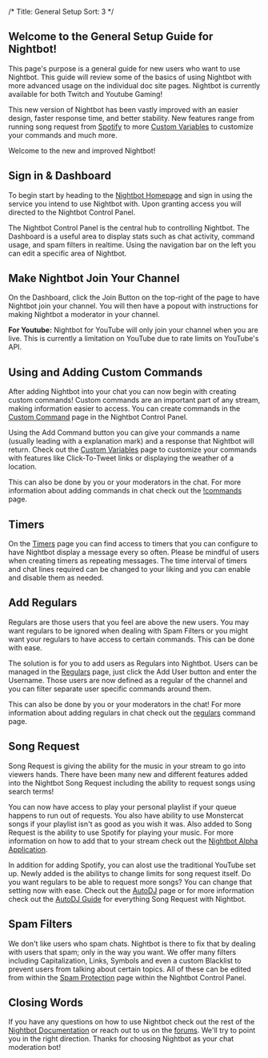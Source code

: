 /*
Title: General Setup
Sort: 3
*/

## Welcome to the General Setup Guide for Nightbot!  

This page's purpose is a general guide for new users who want to use Nightbot. This guide will review some of the basics of using Nightbot with more advanced usage on the individual doc site pages. Nightbot is currently available for both Twitch and Youtube Gaming!

This new version of Nightbot has been vastly improved with an easier design, faster response time, and better stability. New features range from running song request from [Spotify](https://docs.nightbot.tv/app-beta) to more [Custom Variables](https://docs.nightbot.tv/commands/variables) to customize your commands and much more.

Welcome to the new and improved Nightbot!

## Sign in & Dashboard

To begin start by heading to the [Nightbot Homepage](https://beta.nightbot.tv/) and sign in using the service you intend to use Nightbot with. Upon granting access you will directed to the Nightbot Control Panel.

The Nightbot Control Panel is the central hub to controlling Nightbot. The Dashboard is a useful area to display stats such as chat activity, command usage, and spam filters in realtime. Using the navigation bar on the left you can edit a specific area of Nightbot.

## Make Nightbot Join Your Channel

On the Dashboard, click the Join Button on the top-right of the page to have Nightbot join your channel. You will then have a popout with instructions for making Nightbot a moderator in your channel. 

**For Youtube:** Nightbot for YouTube will only join your channel when you are live. This is currently a limitation on YouTube due to rate limits on YouTube's API.

## Using and Adding Custom Commands

After adding Nightbot into your chat you can now begin with creating custom commands! Custom commands are an important part of any stream, making information easier to access. You can create commands in the [Custom Command](https://beta.nightbot.tv/commands/custom) page in the Nightbot Control Panel.

Using the Add Command button you can give your commands a name (usually leading with a explanation mark) and a response that Nightbot will return. Check out the [Custom Variables](https://docs.nightbot.tv/commands/variables) page to customize your commands with features like Click-To-Tweet links or displaying the weather of a location.

This can also be done by you or your moderators in the chat. For more information about adding commands in chat check out the [!commands](https://docs.nightbot.tv/commands/commands) page.

## Timers

On the [Timers](https://beta.nightbot.tv/timers) page you can find access to timers that you can configure to have Nightbot display a message every so often. Please be mindful of users when creating timers as repeating messages. The time interval of timers and chat lines required can be changed to your liking and you can enable and disable them as needed. 

## Add Regulars

Regulars are those users that you feel are above the new users. You may want regulars to be ignored when dealing with Spam Filters or you might want your regulars to have access to certain commands. This can be done with ease.

The solution is for you to add users as Regulars into Nightbot. Users can be managed in the [Regulars](https://beta.nightbot.tv/regulars) page, just click the Add User button and enter the Username. Those users are now defined as a regular of the channel and you can filter separate user specific commands around them.

This can also be done by you or your moderators in the chat! For more information about adding regulars in chat check out the [regulars](https://docs.nightbot.tv/commands/regulars) command page.

## Song Request

Song Request is giving the ability for the music in your stream to go into viewers hands. There have been many new and different features added into the Nightbot Song Request including the ability to request songs using search terms!

You can now have access to play your personal playlist if your queue happens to run out of requests. You also have ability to use Monstercat songs if your playlist isn't as good as you wish it was. Also added to Song Request is the ability to use Spotify for playing your music. For more information on how to add that to your stream check out the [Nightbot Alpha Application](https://docs.nightbot.tv/app-beta).

In addition for adding Spotify, you can alost use the traditional YouTube set up. Newly added is the abilitys to change limits for song request itself. Do you want regulars to be able to request more songs? You can change that setting now with ease. Check out the [AutoDJ](https://beta.nightbot.tv/song_requests) page or for more information check out the [AutoDJ Guide](https://docs.nightbot.tv/control-panel/autodj) for everything Song Request with Nightbot.

## Spam Filters

We don't like users who spam chats. Nightbot is there to fix that by dealing with users that spam; only in the way you want. We offer many filters including Capitalization, Links, Symbols and even a custom Blacklist to prevent users from talking about certain topics. All of these can be edited from within the [Spam Protection](https://beta.nightbot.tv/spam_protection) page within the Nightbot Control Panel.

## Closing Words

If you have any questions on how to use Nightbot check out the rest of the [Nightbot Documentation](https://docs.nightbot.tv/) or reach out to us on the [forums](https://community.nightdev.com/c/nightbot). We'll try to point you in the right direction. Thanks for choosing Nightbot as your chat moderation bot! 